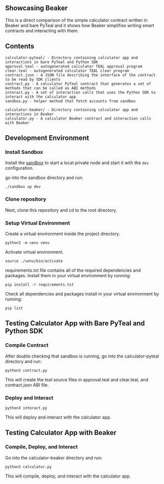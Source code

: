 ## Showcasing Beaker
This is a direct comparison of the simple calculator contract written in Beaker and bare PyTeal and it shows how Beaker simplifies writing smart contracts and interacting with them.

## Contents

    calculator-pyteal/ - Directory containing calculator app and interactions in bare PyTeal and Python SDK
    approval.teal - autogenerated calculator TEAL approval program
    clear.teal - autogenerated calculator TEAL clear program
    contract.json - A JSON file describing the interface of the contract to be read by SDK clients
    contract.py - A calculator PyTeal contract that generates a set of methods that can be called as ABI methods
    interact.py - A set of interaction calls that uses the Python SDK to interact with the calculator app
    sandbox.py - helper method that fetch accounts from sandbox

    calculator-beaker/ - Directory containing calculator app and interactions in Beaker
    calculator.py - A calculator Beaker contract and interaction calls with Beaker

## Development Environment

### Install Sandbox

Install the [sandbox](https://github.com/algorand/sandbox) to start a local private node and start it with the `dev` configuration.

go into the sandbox directory and run:

```
./sandbox up dev
```

### Clone repository

Next, clone this repository and cd to the root directory.


### Setup Virtual Environment

Create a virtual environment inside the project directory.

```
python3 -m venv venv
```

Activate virtual environment.

```
source ./venv/bin/activate
```

requirements.txt file contains all of the required dependencies and packages. Install them in your virtual environment by running:

```
pip install -r requirements.txt
```

Check all dependencies and packages install in your virtual environment by running: 

```
pip list
```
## Testing Calculator App with Bare PyTeal and Python SDK

### Compile Contract

After double checking that sandbox is running, go into the calculator-pyteal directory and run:

```
python3 contract.py
```

This will create the teal source files in approval.teal and clear.teal, and contract.json ABI file.

### Deploy and Interact 

```
python3 interact.py 
```

This will deploy and interact with the calculator app. 

## Testing Calculator App with Beaker

###  Compile, Deploy, and Interact

Go into the calculator-beaker directory and run:

```
python3 calculator.py
```

This will compile, deploy, and interact with the calculator app.
